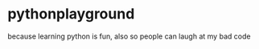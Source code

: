 pythonplayground
================

because learning python is fun, also so people can laugh at my bad code
